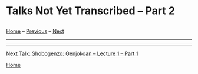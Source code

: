 <a name="0"></a>
# Talks Not Yet Transcribed – Part 2
## 

[Home](index#talks-2) – [Previous](1980-07-02-Karma-WhereKarmaOriginates#0) – [Next](1987-06-06-Shobogenzo-Genjokoan-Lecture1-Part1#0)

---

---
[Next Talk: Shobogenzo: Genjokoan – Lecture 1 – Part 1](1987-06-06-Shobogenzo-Genjokoan-Lecture1-Part1#0)

[Home](index#talks-1)
